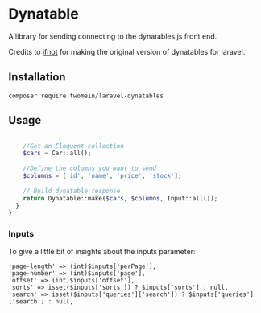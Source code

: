 # Dynatable
A library for sending connecting to the dynatables.js front end.  

Credits to [ifnot](https://github.com/Ifnot/Dynatable) for making the original version of dynatables for laravel. 

## Installation
    composer require twomein/laravel-dynatables

## Usage

```php

    //Get an Eloquent collection
    $cars = Car::all();
    
    //Define the columns you want to send
    $columns = ['id', 'name', 'price', 'stock'];
    
    // Build dynatable response
    return Dynatable::make($cars, $columns, Input::all());
  }
}
```
### Inputs
To give a little bit of insights about the inputs parameter:

    'page-length' => (int)$inputs['perPage'],
    'page-number' => (int)$inputs['page'],
    'offset' => (int)$inputs['offset'],
    'sorts' => isset($inputs['sorts']) ? $inputs['sorts'] : null,
    'search' => isset($inputs['queries']['search']) ? $inputs['queries']['search'] : null,




